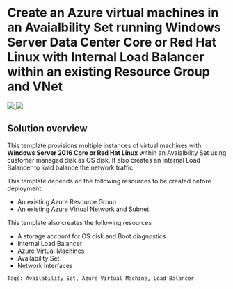 # Create an Azure virtual machines in an Avaialbility Set running Windows Server Data Center Core or Red Hat Linux with Internal Load Balancer within an existing Resource Group and VNet

<a href="https://portal.azure.com/#create/Microsoft.Template/uri/https%3A%2F%2Fraw.githubusercontent.com%2Fhyperionian%2FARM-Templates%2Fmaster%2Fvm-as-lb%2Fazuredeploy.json" target="_blank">
  <img src="http://azuredeploy.net/deploybutton.png"/>
</a>
<a href="http://armviz.io/#/?load=https%3A%2F%2Fraw.githubusercontent.com%2Fhyperionian%2FARM-Templates%2Fmaster%F2vm-as-lb%2Fazuredeploy.json" target="_blank">
  <img src="http://armviz.io/visualizebutton.png"/>
</a>

## Solution overview

This template provisions multiple instances of virtual machines with **Windows Server 2016 Core or Red Hat Linux** within an Avaialbility Set using customer managed disk as OS disk. It also creates an Internal Load Balancer to load balance the network traffic 


This template  depends on the following resources to be created before deployment

+	An existing Azure Resource Group
+	An existing Azure Virtual Network and Subnet

This template also  creates the following resources

+	A storage account for OS disk and Boot diagnostics
+	Internal Load Balancer
+   Azure Virtual Machines
+   Availability Set
+   Network Interfaces

`Tags: Availability Set, Azure Virtual Machine, Load Balancer `